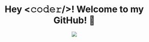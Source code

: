 <!-- Moksh1201's GitHub Profile Readme -->

<!-- Intro Statement -->
<div align="center">
  <h1>Hey <𝚌𝚘𝚍𝚎𝚛/>! Welcome to my GitHub! 👋</h1>
  <a href="https://github.com/Moksh1201">
    <img src="https://komarev.com/ghpvc/?username=Moksh1201&style=for-the-badge&color=brightgreen">
  </a>
</div>


